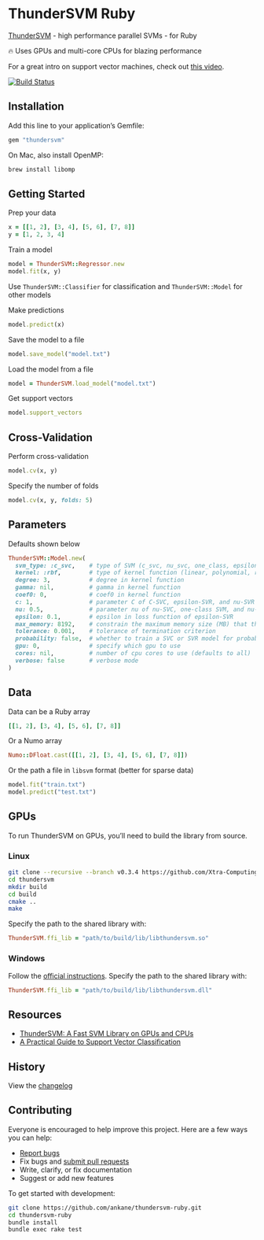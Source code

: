 # ThunderSVM Ruby

[ThunderSVM](https://github.com/Xtra-Computing/thundersvm) - high performance parallel SVMs - for Ruby

:fire: Uses GPUs and multi-core CPUs for blazing performance

For a great intro on support vector machines, check out [this video](https://www.youtube.com/watch?v=efR1C6CvhmE).

[![Build Status](https://github.com/ankane/thundersvm-ruby/actions/workflows/build.yml/badge.svg)](https://github.com/ankane/thundersvm-ruby/actions)

## Installation

Add this line to your application’s Gemfile:

```ruby
gem "thundersvm"
```

On Mac, also install OpenMP:

```sh
brew install libomp
```

## Getting Started

Prep your data

```ruby
x = [[1, 2], [3, 4], [5, 6], [7, 8]]
y = [1, 2, 3, 4]
```

Train a model

```ruby
model = ThunderSVM::Regressor.new
model.fit(x, y)
```

Use `ThunderSVM::Classifier` for classification and `ThunderSVM::Model` for other models

Make predictions

```ruby
model.predict(x)
```

Save the model to a file

```ruby
model.save_model("model.txt")
```

Load the model from a file

```ruby
model = ThunderSVM.load_model("model.txt")
```

Get support vectors

```ruby
model.support_vectors
```

## Cross-Validation

Perform cross-validation

```ruby
model.cv(x, y)
```

Specify the number of folds

```ruby
model.cv(x, y, folds: 5)
```

## Parameters

Defaults shown below

```ruby
ThunderSVM::Model.new(
  svm_type: :c_svc,    # type of SVM (c_svc, nu_svc, one_class, epsilon_svr, nu_svr)
  kernel: :rbf,        # type of kernel function (linear, polynomial, rbf, sigmoid)
  degree: 3,           # degree in kernel function
  gamma: nil,          # gamma in kernel function
  coef0: 0,            # coef0 in kernel function
  c: 1,                # parameter C of C-SVC, epsilon-SVR, and nu-SVR
  nu: 0.5,             # parameter nu of nu-SVC, one-class SVM, and nu-SVR
  epsilon: 0.1,        # epsilon in loss function of epsilon-SVR
  max_memory: 8192,    # constrain the maximum memory size (MB) that thundersvm uses
  tolerance: 0.001,    # tolerance of termination criterion
  probability: false,  # whether to train a SVC or SVR model for probability estimates
  gpu: 0,              # specify which gpu to use
  cores: nil,          # number of cpu cores to use (defaults to all)
  verbose: false       # verbose mode
)
```

## Data

Data can be a Ruby array

```ruby
[[1, 2], [3, 4], [5, 6], [7, 8]]
```

Or a Numo array

```ruby
Numo::DFloat.cast([[1, 2], [3, 4], [5, 6], [7, 8]])
```

Or the path a file in `libsvm` format (better for sparse data)

```ruby
model.fit("train.txt")
model.predict("test.txt")
```

## GPUs

To run ThunderSVM on GPUs, you’ll need to build the library from source.

### Linux

```sh
git clone --recursive --branch v0.3.4 https://github.com/Xtra-Computing/thundersvm
cd thundersvm
mkdir build
cd build
cmake ..
make
```

Specify the path to the shared library with:

```ruby
ThunderSVM.ffi_lib = "path/to/build/lib/libthundersvm.so"
```

### Windows

Follow the [official instructions](https://thundersvm.readthedocs.io/en/latest/get-started.html#installation-for-windows). Specify the path to the shared library with:

```ruby
ThunderSVM.ffi_lib = "path/to/build/lib/libthundersvm.dll"
```

## Resources

- [ThunderSVM: A Fast SVM Library on GPUs and CPUs](https://github.com/Xtra-Computing/thundersvm/blob/master/thundersvm-full.pdf)
- [A Practical Guide to Support Vector Classification](https://www.csie.ntu.edu.tw/~cjlin/papers/guide/guide.pdf)

## History

View the [changelog](https://github.com/ankane/thundersvm-ruby/blob/master/CHANGELOG.md)

## Contributing

Everyone is encouraged to help improve this project. Here are a few ways you can help:

- [Report bugs](https://github.com/ankane/thundersvm-ruby/issues)
- Fix bugs and [submit pull requests](https://github.com/ankane/thundersvm-ruby/pulls)
- Write, clarify, or fix documentation
- Suggest or add new features

To get started with development:

```sh
git clone https://github.com/ankane/thundersvm-ruby.git
cd thundersvm-ruby
bundle install
bundle exec rake test
```
